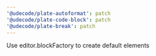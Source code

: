 ```yaml
---
'@udecode/plate-autoformat': patch
'@udecode/plate-code-block': patch
'@udecode/plate-break': patch
---
```


Use editor.blockFactory to create default elements
